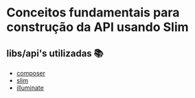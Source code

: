 # Conceitos fundamentais para construção da API usando Slim

## libs/api's utilizadas :books:
- [composer](https://getcomposer.org/doc/00-intro.md)
- [slim](http://www.slimframework.com)
- [illuminate](https://packagist.org/packages/illuminate/database)
